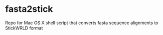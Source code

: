 # fasta2stick
Repo for Mac OS X shell script that converts fasta sequence alignments to StickWRLD format
